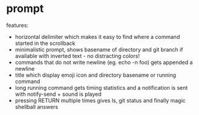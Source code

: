 prompt
======

features:


* horizontal delimiter which makes it easy to find where a command started in the scrollback
* minimalistic prompt, shows basename of directory and git branch if available with inverted text - no distracting colors!
* commands that do not write newline (eg. echo -n foo) gets appended a newline
* title which display emoji icon and directory basename or running command
* long running command gets timing statistics and a notification is sent with notify-send + sound is played
* pressing RETURN multiple times gives ls, git status and finally magic shellball answers
